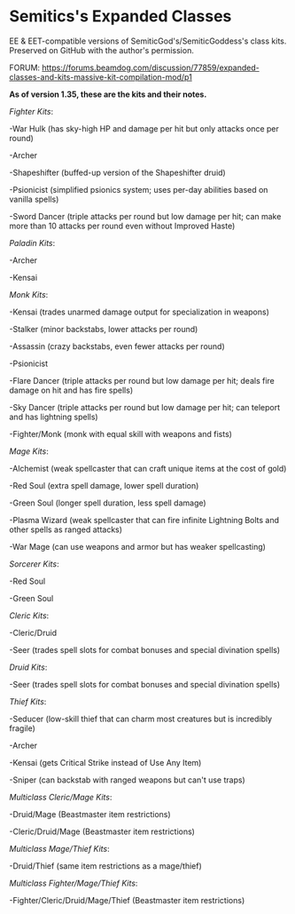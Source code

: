 # Semitics's Expanded Classes
EE &amp; EET-compatible versions of SemiticGod's/SemiticGoddess's class kits.  Preserved on GitHub with the author's permission.

FORUM: https://forums.beamdog.com/discussion/77859/expanded-classes-and-kits-massive-kit-compilation-mod/p1

**As of version 1.35, these are the kits and their notes.**

_Fighter Kits_:

-War Hulk (has sky-high HP and damage per hit but only attacks once per round)

-Archer

-Shapeshifter (buffed-up version of the Shapeshifter druid)

-Psionicist (simplified psionics system; uses per-day abilities based on vanilla spells)

-Sword Dancer (triple attacks per round but low damage per hit; can make more than 10 attacks per round even without Improved Haste)

_Paladin Kits_:

-Archer

-Kensai

_Monk Kits_:

-Kensai (trades unarmed damage output for specialization in weapons)

-Stalker (minor backstabs, lower attacks per round)

-Assassin (crazy backstabs, even fewer attacks per round)

-Psionicist

-Flare Dancer (triple attacks per round but low damage per hit; deals fire damage on hit and has fire spells)

-Sky Dancer (triple attacks per round but low damage per hit; can teleport and has lightning spells)

-Fighter/Monk (monk with equal skill with weapons and fists)

_Mage Kits_:

-Alchemist (weak spellcaster that can craft unique items at the cost of gold)

-Red Soul (extra spell damage, lower spell duration)

-Green Soul (longer spell duration, less spell damage)

-Plasma Wizard (weak spellcaster that can fire infinite Lightning Bolts and other spells as ranged attacks)

-War Mage (can use weapons and armor but has weaker spellcasting)

_Sorcerer Kits_:

-Red Soul

-Green Soul

_Cleric Kits_:

-Cleric/Druid

-Seer (trades spell slots for combat bonuses and special divination spells)

_Druid Kits_:

-Seer (trades spell slots for combat bonuses and special divination spells)

_Thief Kits_:

-Seducer (low-skill thief that can charm most creatures but is incredibly fragile)

-Archer

-Kensai (gets Critical Strike instead of Use Any Item)

-Sniper (can backstab with ranged weapons but can't use traps)

_Multiclass Cleric/Mage Kits_:

-Druid/Mage (Beastmaster item restrictions)

-Cleric/Druid/Mage (Beastmaster item restrictions)

_Multiclass Mage/Thief Kits_:

-Druid/Thief (same item restrictions as a mage/thief)

_Multiclass Fighter/Mage/Thief Kits_:

-Fighter/Cleric/Druid/Mage/Thief (Beastmaster item restrictions)
